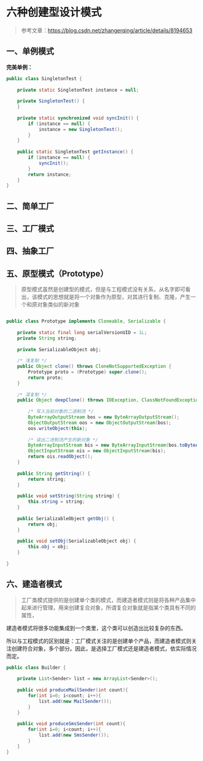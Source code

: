# 六种创建型设计模式

>参考文章：https://blog.csdn.net/zhangerqing/article/details/8194653

## 一、单例模式

__完美单例：__

```java
public class SingletonTest {
 
	private static SingletonTest instance = null;
 
	private SingletonTest() {
	}
 
	private static synchronized void syncInit() {
		if (instance == null) {
			instance = new SingletonTest();
		}
	}
 
	public static SingletonTest getInstance() {
		if (instance == null) {
			syncInit();
		}
		return instance;
	}
}
```

## 二、简单工厂




## 三、工厂模式




## 四、抽象工厂




## 五、原型模式（Prototype）

>原型模式虽然是创建型的模式，但是与工程模式没有关系，从名字即可看出，该模式的思想就是将一个对象作为原型，对其进行复制、克隆，产生一个和原对象类似的新对象


```java

public class Prototype implements Cloneable, Serializable {
 
	private static final long serialVersionUID = 1L;
	private String string;
 
	private SerializableObject obj;
 
	/* 浅复制 */
	public Object clone() throws CloneNotSupportedException {
		Prototype proto = (Prototype) super.clone();
		return proto;
	}
 
	/* 深复制 */
	public Object deepClone() throws IOException, ClassNotFoundException {
 
		/* 写入当前对象的二进制流 */
		ByteArrayOutputStream bos = new ByteArrayOutputStream();
		ObjectOutputStream oos = new ObjectOutputStream(bos);
		oos.writeObject(this);
 
		/* 读出二进制流产生的新对象 */
		ByteArrayInputStream bis = new ByteArrayInputStream(bos.toByteArray());
		ObjectInputStream ois = new ObjectInputStream(bis);
		return ois.readObject();
	}
 
	public String getString() {
		return string;
	}
 
	public void setString(String string) {
		this.string = string;
	}
 
	public SerializableObject getObj() {
		return obj;
	}
 
	public void setObj(SerializableObject obj) {
		this.obj = obj;
	}
 
}

```






## 六、建造者模式


> 工厂类模式提供的是创建单个类的模式，而建造者模式则是将各种产品集中起来进行管理，用来创建复合对象，所谓复合对象就是指某个类具有不同的属性，

建造者模式将很多功能集成到一个类里，这个类可以创造出比较复杂的东西。

所以与工程模式的区别就是：工厂模式关注的是创建单个产品，而建造者模式则关注创建符合对象，多个部分。因此，是选择工厂模式还是建造者模式，依实际情况而定。

```java
public class Builder {
	
	private List<Sender> list = new ArrayList<Sender>();
	
	public void produceMailSender(int count){
		for(int i=0; i<count; i++){
			list.add(new MailSender());
		}
	}
	
	public void produceSmsSender(int count){
		for(int i=0; i<count; i++){
			list.add(new SmsSender());
		}
	}
}
```



